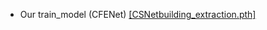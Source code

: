 - Our train_model (CFENet)
  [[CSNetbuilding_extraction.pth]](https://drive.google.com/file/d/1lBFwepbbZjTcmf4WCiHPnbNpbBS-wxEf/view?usp=sharing) 
